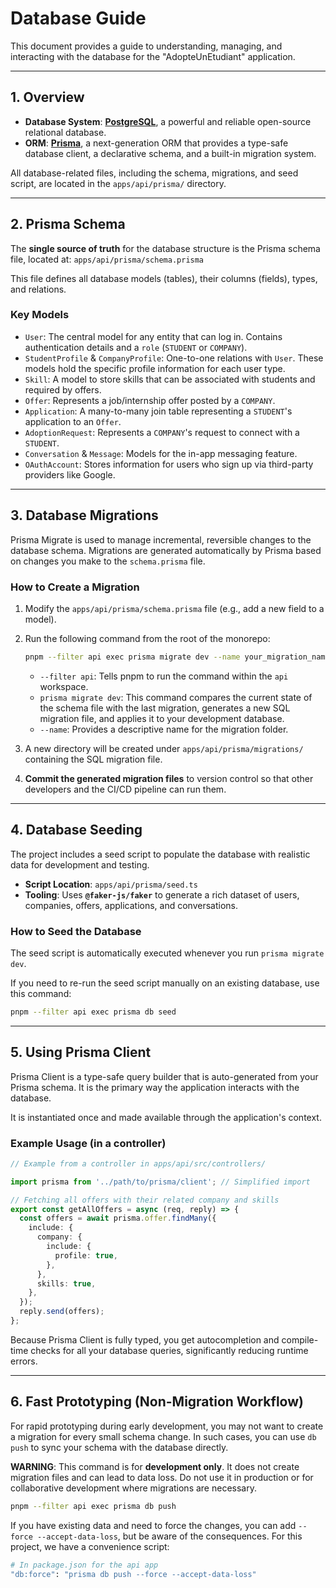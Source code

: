 # Database Guide

This document provides a guide to understanding, managing, and interacting with the database for the "AdopteUnEtudiant" application.

---

## 1. Overview

*   **Database System**: **[PostgreSQL](https://www.postgresql.org/)**, a powerful and reliable open-source relational database.
*   **ORM**: **[Prisma](https://www.prisma.io/)**, a next-generation ORM that provides a type-safe database client, a declarative schema, and a built-in migration system.

All database-related files, including the schema, migrations, and seed script, are located in the `apps/api/prisma/` directory.

---

## 2. Prisma Schema

The **single source of truth** for the database structure is the Prisma schema file, located at:
`apps/api/prisma/schema.prisma`

This file defines all database models (tables), their columns (fields), types, and relations.

### Key Models

*   `User`: The central model for any entity that can log in. Contains authentication details and a `role` (`STUDENT` or `COMPANY`).
*   `StudentProfile` & `CompanyProfile`: One-to-one relations with `User`. These models hold the specific profile information for each user type.
*   `Skill`: A model to store skills that can be associated with students and required by offers.
*   `Offer`: Represents a job/internship offer posted by a `COMPANY`.
*   `Application`: A many-to-many join table representing a `STUDENT`'s application to an `Offer`.
*   `AdoptionRequest`: Represents a `COMPANY`'s request to connect with a `STUDENT`.
*   `Conversation` & `Message`: Models for the in-app messaging feature.
*   `OAuthAccount`: Stores information for users who sign up via third-party providers like Google.

---

## 3. Database Migrations

Prisma Migrate is used to manage incremental, reversible changes to the database schema. Migrations are generated automatically by Prisma based on changes you make to the `schema.prisma` file.

### How to Create a Migration

1.  Modify the `apps/api/prisma/schema.prisma` file (e.g., add a new field to a model).
2.  Run the following command from the root of the monorepo:

    ```bash
    pnpm --filter api exec prisma migrate dev --name your_migration_name
    ```

    *   `--filter api`: Tells pnpm to run the command within the `api` workspace.
    *   `prisma migrate dev`: This command compares the current state of the schema file with the last migration, generates a new SQL migration file, and applies it to your development database.
    *   `--name`: Provides a descriptive name for the migration folder.

3.  A new directory will be created under `apps/api/prisma/migrations/` containing the SQL migration file.
4.  **Commit the generated migration files** to version control so that other developers and the CI/CD pipeline can run them.

---

## 4. Database Seeding

The project includes a seed script to populate the database with realistic data for development and testing.

*   **Script Location**: `apps/api/prisma/seed.ts`
*   **Tooling**: Uses **`@faker-js/faker`** to generate a rich dataset of users, companies, offers, applications, and conversations.

### How to Seed the Database

The seed script is automatically executed whenever you run `prisma migrate dev`.

If you need to re-run the seed script manually on an existing database, use this command:

```bash
pnpm --filter api exec prisma db seed
```

---

## 5. Using Prisma Client

Prisma Client is a type-safe query builder that is auto-generated from your Prisma schema. It is the primary way the application interacts with the database.

It is instantiated once and made available through the application's context.

### Example Usage (in a controller)

```typescript
// Example from a controller in apps/api/src/controllers/

import prisma from '../path/to/prisma/client'; // Simplified import

// Fetching all offers with their related company and skills
export const getAllOffers = async (req, reply) => {
  const offers = await prisma.offer.findMany({
    include: {
      company: {
        include: {
          profile: true,
        },
      },
      skills: true,
    },
  });
  reply.send(offers);
};
```

Because Prisma Client is fully typed, you get autocompletion and compile-time checks for all your database queries, significantly reducing runtime errors.

---

## 6. Fast Prototyping (Non-Migration Workflow)

For rapid prototyping during early development, you may not want to create a migration for every small schema change. In such cases, you can use `db push` to sync your schema with the database directly.

**WARNING**: This command is for **development only**. It does not create migration files and can lead to data loss. Do not use it in production or for collaborative development where migrations are necessary.

```bash
pnpm --filter api exec prisma db push
```

If you have existing data and need to force the changes, you can add `--force --accept-data-loss`, but be aware of the consequences. For this project, we have a convenience script:

```bash
# In package.json for the api app
"db:force": "prisma db push --force --accept-data-loss"
```
